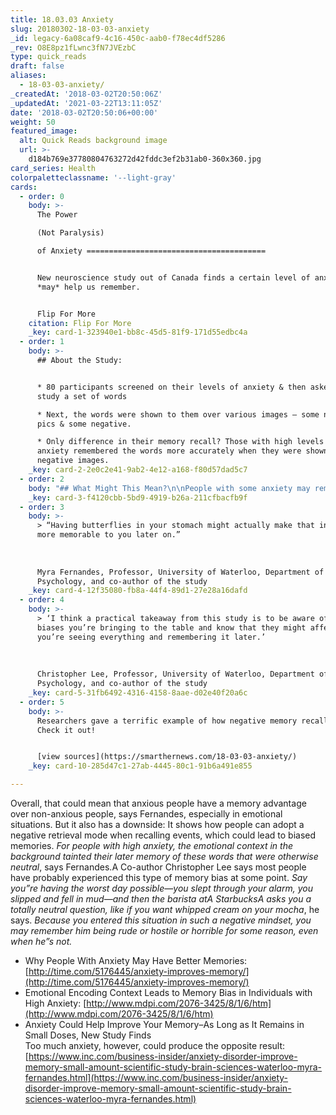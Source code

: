 ```yaml
---
title: 18.03.03 Anxiety
slug: 20180302-18-03-03-anxiety
_id: legacy-6a08caf9-4c16-450c-aab0-f78ec4df5286
_rev: O8E8pz1fLwnc3fN7JVEzbC
type: quick_reads
draft: false
aliases:
  - 18-03-03-anxiety/
_createdAt: '2018-03-02T20:50:06Z'
_updatedAt: '2021-03-22T13:11:05Z'
date: '2018-03-02T20:50:06+00:00'
weight: 50
featured_image:
  alt: Quick Reads background image
  url: >-
    d184b769e37780804763272d42fddc3ef2b31ab0-360x360.jpg
card_series: Health
colorpaletteclassname: '--light-gray'
cards:
  - order: 0
    body: >-
      The Power  

      (Not Paralysis)  

      of Anxiety ========================================


      New neuroscience study out of Canada finds a certain level of anxiety
      *may* help us remember.


      Flip For More
    citation: Flip For More
    _key: card-1-323940e1-bb8c-45d5-81f9-171d55edbc4a
  - order: 1
    body: >-
      ## About the Study:


      * 80 participants screened on their levels of anxiety & then asked to
      study a set of words

      * Next, the words were shown to them over various images – some neutral
      pics & some negative.

      * Only difference in their memory recall? Those with high levels of
      anxiety remembered the words more accurately when they were shown over the
      negative images.
    _key: card-2-2e0c2e41-9ab2-4e12-a168-f80d57dad5c7
  - order: 2
    body: "## What Might This Mean?\n\nPeople with some anxiety may remember an event or moment more vividly, but with a tainted negative light that may be unwarranted.\n\nReaffirmed anxiety ‘**sweet spot**’: some anxiety helps us rememberA a\x14 too much might make our memory recall less accurate."
    _key: card-3-f4120cbb-5bd9-4919-b26a-211cfbacfb9f
  - order: 3
    body: >-
      > “Having butterflies in your stomach might actually make that information
      more memorable to you later on.”  
        
        
        
      Myra Fernandes, Professor, University of Waterloo, Department of
      Psychology, and co-author of the study
    _key: card-4-12f35080-fb8a-44f4-89d1-27e28a16dafd
  - order: 4
    body: >-
      > ‘I think a practical takeaway from this study is to be aware of the
      biases you’re bringing to the table and know that they might affect how
      you’re seeing everything and remembering it later.’  
        
        
        
      Christopher Lee, Professor, University of Waterloo, Department of
      Psychology, and co-author of the study
    _key: card-5-31fb6492-4316-4158-8aae-d02e40f20a6c
  - order: 5
    body: >-
      Researchers gave a terrific example of how negative memory recall works -
      Check it out!


      [view sources](https://smarthernews.com/18-03-03-anxiety/)
    _key: card-10-285d47c1-27ab-4445-80c1-91b6a491e855

---
```

Overall, that could mean that anxious people have a memory advantage over non-anxious people, says Fernandes, especially in emotional situations. But it also has a downside: It shows how people can adopt a negative retrieval mode when recalling events, which could lead to biased memories. _For people with high anxiety, the emotional context in the background tainted their later memory of these words that were otherwise neutral_, says Fernandes.A Co-author Christopher Lee says most people have probably experienced this type of memory bias at some point. _Say you”re having the worst day possible—you slept through your alarm, you slipped and fell in mud—and then the barista atA StarbucksA asks you a totally neutral question, like if you want whipped cream on your mocha_, he says. _Because you entered this situation in such a negative mindset, you may remember him being rude or hostile or horrible for some reason, even when he”s not._

* Why People With Anxiety May Have Better Memories: [http://time.com/5176445/anxiety-improves-memory/](http://time.com/5176445/anxiety-improves-memory/)
* Emotional Encoding Context Leads to Memory Bias in Individuals with High Anxiety: [http://www.mdpi.com/2076-3425/8/1/6/htm](http://www.mdpi.com/2076-3425/8/1/6/htm)
* Anxiety Could Help Improve Your Memory–As Long as It Remains in Small Doses, New Study Finds  
Too much anxiety, however, could produce the opposite result: [https://www.inc.com/business-insider/anxiety-disorder-improve-memory-small-amount-scientific-study-brain-sciences-waterloo-myra-fernandes.html](https://www.inc.com/business-insider/anxiety-disorder-improve-memory-small-amount-scientific-study-brain-sciences-waterloo-myra-fernandes.html)